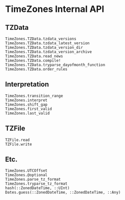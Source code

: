 # TimeZones Internal API

## TZData

```@docs
TimeZones.TZData.tzdata_versions
TimeZones.TZData.tzdata_latest_version
TimeZones.TZData.tzdata_version_dir
TimeZones.TZData.tzdata_version_archive
TimeZones.TZData.read_news
TimeZones.TZData.compile!
TimeZones.TZData.tryparse_dayofmonth_function
TimeZones.TZData.order_rules
```

## Interpretation

```@docs
TimeZones.transition_range
TimeZones.interpret
TimeZones.shift_gap
TimeZones.first_valid
TimeZones.last_valid
```

## TZFile

```@docs
TZFile.read
TZFile.write
```

## Etc.

```@docs
TimeZones.UTCOffset
TimeZones.@optional
TimeZones.parse_tz_format
TimeZones.tryparse_tz_format
hash(::ZonedDateTime, ::UInt)
Dates.guess(::ZonedDateTime, ::ZonedDateTime, ::Any)
```
